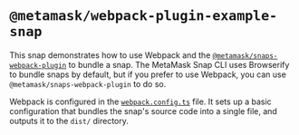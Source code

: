 # `@metamask/webpack-plugin-example-snap`

This snap demonstrates how to use Webpack and the
[`@metamask/snaps-webpack-plugin`](../../../snaps-webpack-plugin) to bundle a
snap. The MetaMask Snap CLI uses Browserify to bundle snaps by default, but
if you prefer to use Webpack, you can use `@metamask/snaps-webpack-plugin` to do
so.

Webpack is configured in the [`webpack.config.ts`](./webpack.config.ts) file. It
sets up a basic configuration that bundles the snap's source code into a single
file, and outputs it to the `dist/` directory.
